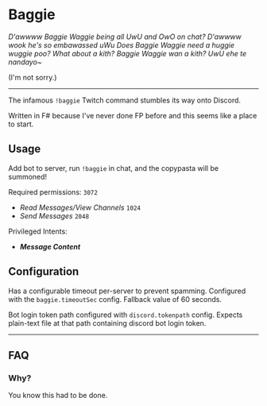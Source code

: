 # Baggie

*D'awwww Baggie Waggie being all UwU and OwO on chat?
D'awwww wook he's so embawassed uWu Does Baggie Waggie need a
huggie wuggie poo? What about a kith? Baggie Waggie wan a kith?
UwU ehe te nandayo~*

(I'm not sorry.)

-----

The infamous `!baggie` Twitch command stumbles its way onto Discord.

Written in F# because I've never done FP before and this seems like a place to start.

## Usage

Add bot to server, run `!baggie` in chat, and the copypasta will be summoned!

Required permissions: `3072`
* *Read Messages/View Channels* `1024`
* *Send Messages* `2048`

Privileged Intents:
* ***Message Content***

## Configuration

Has a configurable timeout per-server to prevent spamming. Configured with the `baggie.timeoutSec` config. Fallback value of 60 seconds.

Bot login token path configured with `discord.tokenpath` config. Expects plain-text file at that path containing discord bot login token.

-----

## FAQ

### Why?

You know this had to be done.
